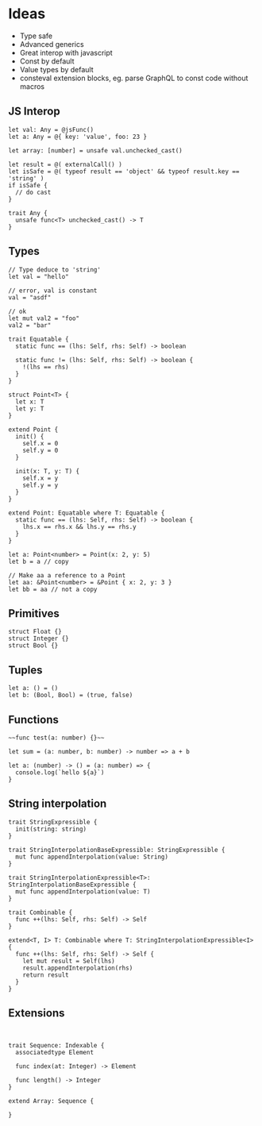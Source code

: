 
# Ideas

- Type safe
- Advanced generics
- Great interop with javascript
- Const by default
- Value types by default
- consteval extension blocks, eg. parse GraphQL to const code without macros

## JS Interop

```
let val: Any = @jsFunc()
let a: Any = @{ key: 'value', foo: 23 }

let array: [number] = unsafe val.unchecked_cast()

let result = @( externalCall() )
let isSafe = @( typeof result == 'object' && typeof result.key == 'string' )
if isSafe {
  // do cast
}

trait Any {
  unsafe func<T> unchecked_cast() -> T
}

```

## Types

```
// Type deduce to 'string'
let val = "hello"

// error, val is constant
val = "asdf"

// ok
let mut val2 = "foo"
val2 = "bar"

trait Equatable {
  static func == (lhs: Self, rhs: Self) -> boolean

  static func != (lhs: Self, rhs: Self) -> boolean {
    !(lhs == rhs)
  }
}

struct Point<T> {
  let x: T
  let y: T
}

extend Point {
  init() {
    self.x = 0
    self.y = 0
  }

  init(x: T, y: T) {
    self.x = y
    self.y = y
  }
}

extend Point: Equatable where T: Equatable {
  static func == (lhs: Self, rhs: Self) -> boolean {
    lhs.x == rhs.x && lhs.y == rhs.y
  }
}

let a: Point<number> = Point(x: 2, y: 5)
let b = a // copy

// Make aa a reference to a Point
let aa: &Point<number> = &Point { x: 2, y: 3 }
let bb = aa // not a copy
```

## Primitives

```
struct Float {}
struct Integer {}
struct Bool {}
```

## Tuples

```
let a: () = ()
let b: (Bool, Bool) = (true, false)
```

## Functions

```
~~func test(a: number) {}~~

let sum = (a: number, b: number) -> number => a + b

let a: (number) -> () = (a: number) => {
  console.log(`hello ${a}`)
}
```

## String interpolation

```
trait StringExpressible {
  init(string: string)
}

trait StringInterpolationBaseExpressible: StringExpressible {
  mut func appendInterpolation(value: String)
}

trait StringInterpolationExpressible<T>: StringInterpolationBaseExpressible {
  mut func appendInterpolation(value: T)
}

trait Combinable {
  func ++(lhs: Self, rhs: Self) -> Self
}

extend<T, I> T: Combinable where T: StringInterpolationExpressible<I> {
  func ++(lhs: Self, rhs: Self) -> Self {
    let mut result = Self(lhs)
    result.appendInterpolation(rhs)
    return result
  }
}

```

## Extensions

```


trait Sequence: Indexable {
  associatedtype Element

  func index(at: Integer) -> Element

  func length() -> Integer
}

extend Array: Sequence {

}

```